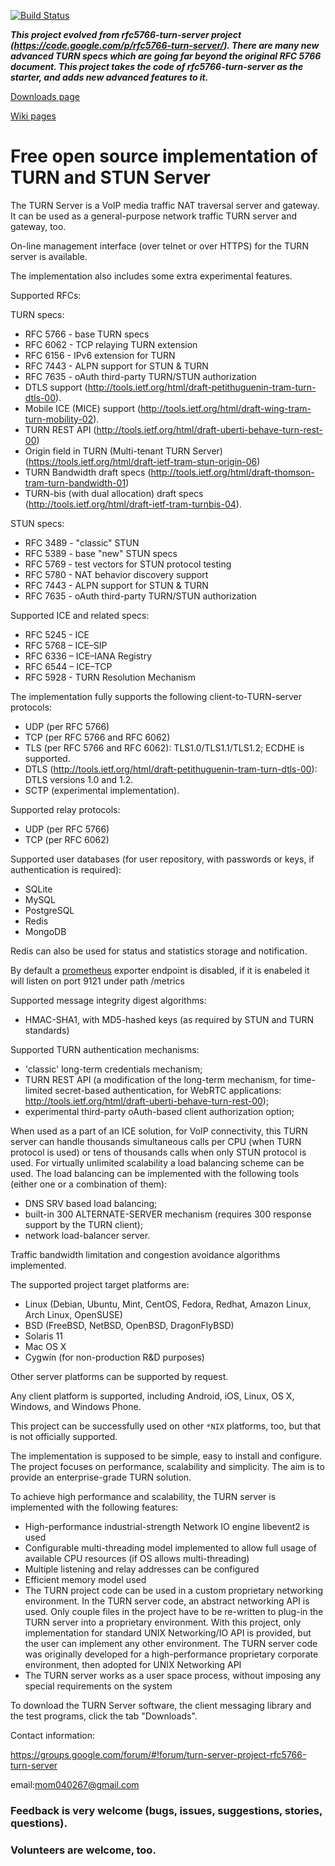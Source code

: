 [![Build Status](https://travis-ci.org/coturn/coturn.svg?branch=master)](https://travis-ci.org/coturn/coturn)

**_This project evolved from rfc5766-turn-server project (https://code.google.com/p/rfc5766-turn-server/). There are many new advanced TURN specs which are going far beyond the original RFC 5766 document. This project takes the code of rfc5766-turn-server as the starter, and adds new advanced features to it._**

[Downloads page](https://github.com/coturn/coturn/wiki/Downloads)

[Wiki pages](https://github.com/coturn/coturn/wiki/)

# Free open source implementation of TURN and STUN Server #

The TURN Server is a VoIP media traffic NAT traversal server and gateway. It can be used as a general-purpose network traffic TURN server and gateway, too.

On-line management interface (over telnet or over HTTPS) for the TURN server is available.

The implementation also includes some extra experimental features.

Supported RFCs:

TURN specs:

  * RFC 5766 - base TURN specs
  * RFC 6062 - TCP relaying TURN extension
  * RFC 6156 - IPv6 extension for TURN
  * RFC 7443 - ALPN support for STUN & TURN
  * RFC 7635 - oAuth third-party TURN/STUN authorization
  * DTLS support (http://tools.ietf.org/html/draft-petithuguenin-tram-turn-dtls-00).
  * Mobile ICE (MICE) support (http://tools.ietf.org/html/draft-wing-tram-turn-mobility-02).
  * TURN REST API (http://tools.ietf.org/html/draft-uberti-behave-turn-rest-00)
  * Origin field in TURN (Multi-tenant TURN Server) (https://tools.ietf.org/html/draft-ietf-tram-stun-origin-06)
  * TURN Bandwidth draft specs (http://tools.ietf.org/html/draft-thomson-tram-turn-bandwidth-01)
  * TURN-bis (with dual allocation) draft specs (http://tools.ietf.org/html/draft-ietf-tram-turnbis-04).

STUN specs:

  * RFC 3489 - "classic" STUN
  * RFC 5389 - base "new" STUN specs
  * RFC 5769 - test vectors for STUN protocol testing
  * RFC 5780 - NAT behavior discovery support
  * RFC 7443 - ALPN support for STUN & TURN
  * RFC 7635 - oAuth third-party TURN/STUN authorization

Supported ICE and related specs:

  * RFC 5245 - ICE
  * RFC 5768 – ICE–SIP
  * RFC 6336 – ICE–IANA Registry
  * RFC 6544 – ICE–TCP
  * RFC 5928 - TURN Resolution Mechanism

The implementation fully supports the following client-to-TURN-server protocols:

  * UDP (per RFC 5766)
  * TCP (per RFC 5766 and RFC 6062)
  * TLS (per RFC 5766 and RFC 6062): TLS1.0/TLS1.1/TLS1.2; ECDHE is supported.
  * DTLS  (http://tools.ietf.org/html/draft-petithuguenin-tram-turn-dtls-00): DTLS versions 1.0 and 1.2.
  * SCTP (experimental implementation).

Supported relay protocols:

  * UDP (per RFC 5766)
  * TCP (per RFC 6062)

Supported user databases (for user repository, with passwords or keys, if authentication is required):

  * SQLite
  * MySQL
  * PostgreSQL
  * Redis
  * MongoDB

Redis can also be used for status and statistics storage and notification.

By default a [prometheus](https://prometheus.io/) exporter endpoint is disabled, if it is enabeled it will listen on port 9121 under path /metrics

Supported message integrity digest algorithms:

  * HMAC-SHA1, with MD5-hashed keys (as required by STUN and TURN standards)

Supported TURN authentication mechanisms:

  * 'classic' long-term credentials mechanism;
  * TURN REST API (a modification of the long-term mechanism, for time-limited secret-based authentication, for WebRTC applications: http://tools.ietf.org/html/draft-uberti-behave-turn-rest-00);
  * experimental third-party oAuth-based client authorization option;

When used as a part of an ICE solution, for VoIP connectivity, this TURN server can handle thousands simultaneous calls per CPU (when TURN protocol is used) or tens of thousands calls when only STUN protocol is used. For virtually unlimited scalability a load balancing scheme can be used. The load balancing can be implemented with the following tools (either one or a combination of them):

  * DNS SRV based load balancing;
  * built-in 300 ALTERNATE-SERVER mechanism (requires 300 response support by the TURN client);
  * network load-balancer server.

Traffic bandwidth limitation and congestion avoidance algorithms implemented.

The supported project target platforms are:

  * Linux (Debian, Ubuntu, Mint, CentOS, Fedora, Redhat, Amazon Linux, Arch Linux, OpenSUSE)
  * BSD (FreeBSD, NetBSD, OpenBSD, DragonFlyBSD)
  * Solaris 11
  * Mac OS X
  * Cygwin (for non-production R&D purposes)

Other server platforms can be supported by request.

Any client platform is supported, including Android, iOS, Linux, OS X, Windows, and Windows Phone.

This project can be successfully used on other `*NIX` platforms, too, but that is not officially supported.

The implementation is supposed to be simple, easy to install and configure. The project focuses on performance, scalability and simplicity. The aim is to provide an enterprise-grade TURN solution.

To achieve high performance and scalability, the TURN server is implemented with the following features:

  * High-performance industrial-strength Network IO engine libevent2 is used
  * Configurable multi-threading model implemented to allow full usage of available CPU resources (if OS allows multi-threading)
  * Multiple listening and relay addresses can be configured
  * Efficient memory model used
  * The TURN project code can be used in a custom proprietary networking environment. In the TURN server code, an abstract networking API is used. Only couple files in the project have to be re-written to plug-in the TURN server into a proprietary environment. With this project, only implementation for standard UNIX Networking/IO API is provided, but the  user can implement any other environment. The TURN server code was originally developed for a high-performance proprietary corporate environment, then adopted for UNIX Networking API
  * The TURN server works as a user space process, without imposing any special requirements on the system

To download the TURN Server software, the client messaging library and the test programs, click the tab "Downloads".

Contact information:

https://groups.google.com/forum/#!forum/turn-server-project-rfc5766-turn-server

email:mom040267@gmail.com

### Feedback is very welcome (bugs, issues, suggestions, stories, questions). ###

### Volunteers are welcome, too. ###
